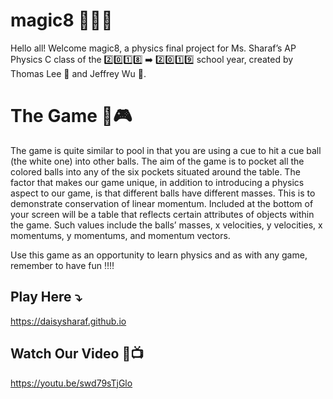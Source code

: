 # magic8 :8ball::8ball::8ball:
Hello all! Welcome magic8, a physics final project for Ms. Sharaf’s AP Physics C class of the :two::zero::one::eight: :arrow_right: :two::zero::one::nine: school year, created by Thomas Lee :pray: and Jeffrey Wu :muscle:.

# The Game :space_invader::video_game:
The game is quite similar to pool in that you are using a cue to hit a cue ball (the white one) into other balls. The aim of the game is to pocket all the colored balls into any of the six pockets situated around the table. The factor that makes our game unique, in addition to introducing a physics aspect to our game, is that different balls have different masses. This is to demonstrate conservation of linear momentum. Included at the bottom of your screen will be a table that reflects certain attributes of objects within the game. Such values include the balls’ masses, x velocities, y velocities, x momentums, y momentums, and momentum vectors.

Use this game as an opportunity to learn physics and as with any game, remember to have fun :bangbang::bangbang:

## Play Here :arrow_heading_down:
https://daisysharaf.github.io

## Watch Our Video :movie_camera::tv:
https://youtu.be/swd79sTjGlo
